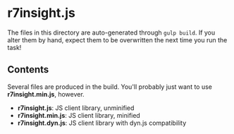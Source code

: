 r7insight.js
=====

The files in this directory are auto-generated through `gulp build`. If you alter them by hand, expect them to be overwritten the next time you run the task!

Contents
--------

Several files are produced in the build. You'll probably just want to use __r7insight.min.js__, however.

* __r7insight.js__: JS client library, unminified
* __r7insight.min.js__: JS client library, minified
* __r7insight.dyn.js__: JS client library with dyn.js compatibility
